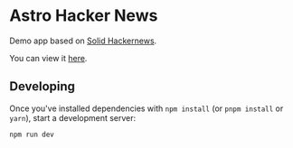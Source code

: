 # Astro Hacker News

Demo app based on [Solid Hackernews](https://github.com/solidjs/solid-hackernews).

You can view it [here](https://astro-hackernews.pages.dev/).

## Developing

Once you've installed dependencies with `npm install` (or `pnpm install` or `yarn`), start a development server:

```bash
npm run dev
```
